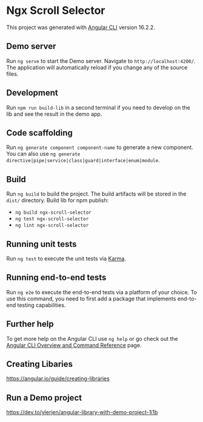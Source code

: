 # Ngx Scroll Selector

This project was generated with [Angular CLI](https://github.com/angular/angular-cli) version 16.2.2.

## Demo server

Run `ng serve` to start the Demo server. Navigate to `http://localhost:4200/`. The application will automatically reload if you change any of the source files.

## Development
Run `npm run build-lib` in a second terminal if you need to develop on the lib and see the result in the demo app.

## Code scaffolding

Run `ng generate component component-name` to generate a new component. You can also use `ng generate directive|pipe|service|class|guard|interface|enum|module`.

## Build

Run `ng build` to build the project. The build artifacts will be stored in the `dist/` directory.
Build lib for npm publish:
- `ng build ngx-scroll-selector`
- `ng test ngx-scroll-selector`
- `ng lint ngx-scroll-selector`

## Running unit tests

Run `ng test` to execute the unit tests via [Karma](https://karma-runner.github.io).

## Running end-to-end tests

Run `ng e2e` to execute the end-to-end tests via a platform of your choice. To use this command, you need to first add a package that implements end-to-end testing capabilities.

## Further help

To get more help on the Angular CLI use `ng help` or go check out the [Angular CLI Overview and Command Reference](https://angular.io/cli) page.

## Creating Libaries
https://angular.io/guide/creating-libraries

## Run a Demo project
https://dev.to/ylerjen/angular-library-with-demo-project-1i1b